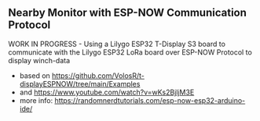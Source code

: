 ## Nearby Monitor with ESP-NOW Communication Protocol
 WORK IN PROGRESS - Using a Lilygo ESP32 T-Display S3 board to communicate with the
 Lilygo ESP32 LoRa board over ESP-NOW Protocol to display winch-data

 - based on https://github.com/VolosR/t-displayESPNOW/tree/main/Examples
 - and https://www.youtube.com/watch?v=wKs2BjljM3E
 - more info: https://randomnerdtutorials.com/esp-now-esp32-arduino-ide/
